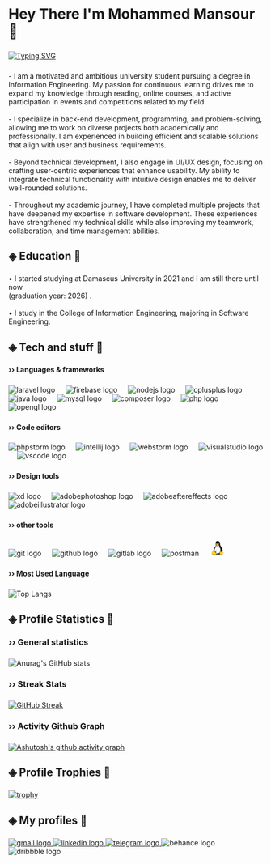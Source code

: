 <h1 align="left">Hey There I'm Mohammed Mansour👋</h1>

###

[![Typing SVG](https://readme-typing-svg.demolab.com?font=oleo+script&size=29&duration=4000&pause=1000&color=F74034&width=435&lines=Software+Engineer;UI%2FUX+designer;I+always+keep+learning+new+things)](https://git.io/typing-svg)

###

<p align="left">- I am a motivated and ambitious university student pursuing a degree in Information Engineering. My passion for continuous learning drives me to expand my knowledge through reading, online courses, and active participation in events and competitions related to my field.<br><br>- I specialize in back-end development, programming, and problem-solving, allowing me to work on diverse projects both academically and professionally. I am experienced in building efficient and scalable solutions that align with user and business requirements.<br><br>- Beyond technical development, I also engage in UI/UX design, focusing on crafting user-centric experiences that enhance usability. My ability to integrate technical functionality with intuitive design enables me to deliver well-rounded solutions.<br><br>- Throughout my academic journey, I have completed multiple projects that have deepened my expertise in software development. These experiences have strengthened my technical skills while also improving my teamwork, collaboration, and time management abilities.</p>

###

<h2 align="left">◈ Education 📕</h2>

###

<p align="left">• I started studying at Damascus University in 2021 and I am still there until now <br>(graduation year: 2026) .<br><br>• I study in the College of Information Engineering, majoring in Software Engineering.</p>

###

<h2 align="left">◈ Tech and stuff 🎉</h2>

###

<h4 align="left">›› Languages & frameworks</h4>

###

<div align="left">
  <img src="https://cdn.jsdelivr.net/gh/devicons/devicon/icons/laravel/laravel-original.svg" height="30" alt="laravel logo"  />
  <img width="13" />
  <img src="https://cdn.jsdelivr.net/gh/devicons/devicon/icons/firebase/firebase-plain.svg" height="30" alt="firebase logo"  />
  <img width="13" />
  <img src="https://cdn.jsdelivr.net/gh/devicons/devicon/icons/nodejs/nodejs-original.svg" height="30" alt="nodejs logo"  />
  <img width="13" />
  <img src="https://cdn.jsdelivr.net/gh/devicons/devicon/icons/cplusplus/cplusplus-plain.svg" height="30" alt="cplusplus logo"  />
  <img width="13" />
  <img src="https://cdn.jsdelivr.net/gh/devicons/devicon/icons/java/java-original.svg" height="30" alt="java logo"  />
  <img width="13" />
  <img src="https://cdn.jsdelivr.net/gh/devicons/devicon/icons/mysql/mysql-original.svg" height="30" alt="mysql logo"  />
  <img width="13" />
  <img src="https://cdn.jsdelivr.net/gh/devicons/devicon/icons/composer/composer-original.svg" height="30" alt="composer logo"  />
  <img width="13" />
  <img src="https://cdn.jsdelivr.net/gh/devicons/devicon/icons/php/php-original.svg" height="30" alt="php logo"  />
  <img width="13" />
  <img src="https://cdn.jsdelivr.net/gh/devicons/devicon/icons/opengl/opengl-plain.svg" height="30" alt="opengl logo"  />
</div>

###

<h4 align="left">›› Code editors</h4>

###

<div align="left">
  <img src="https://cdn.jsdelivr.net/gh/devicons/devicon/icons/phpstorm/phpstorm-original.svg" height="30" alt="phpstorm logo"  />
  <img width="13" />
  <img src="https://cdn.jsdelivr.net/gh/devicons/devicon/icons/intellij/intellij-original.svg" height="30" alt="intellij logo"  />
  <img width="13" />
  <img src="https://cdn.jsdelivr.net/gh/devicons/devicon/icons/webstorm/webstorm-original.svg" height="30" alt="webstorm logo"  />
  <img width="13" />
  <img src="https://cdn.jsdelivr.net/gh/devicons/devicon/icons/visualstudio/visualstudio-plain.svg" height="30" alt="visualstudio logo"  />
  <img width="13" />
  <img src="https://cdn.jsdelivr.net/gh/devicons/devicon/icons/vscode/vscode-original.svg" height="30" alt="vscode logo"  />
</div>

###

<h4 align="left">›› Design tools</h4>

###

<div align="left">
  <img src="https://skillicons.dev/icons?i=xd" height="30" alt="xd logo"  />
  <img width="13" />
  <img src="https://skillicons.dev/icons?i=ps" height="30" alt="adobephotoshop logo"  />
  <img width="13" />
  <img src="https://skillicons.dev/icons?i=ae" height="30" alt="adobeaftereffects logo"  />
  <img width="13" />
  <img src="https://skillicons.dev/icons?i=ai" height="30" alt="adobeillustrator logo"  />
</div>

###

<h4 align="left">›› other tools</h4>

###

<div align="left">
  <img src="https://skillicons.dev/icons?i=git" height="30" alt="git logo"  />
  <img width="13" />
  <img src="https://skillicons.dev/icons?i=github" height="30" alt="github logo"  />
  <img width="13" />
  <img src="https://skillicons.dev/icons?i=gitlab" height="30" alt="gitlab logo"  />
  <img width="13" />
  <img src="https://www.vectorlogo.zone/logos/getpostman/getpostman-icon.svg" alt="postman" width="30" height="30"/>
  <img width="13" />
  <img src="https://raw.githubusercontent.com/devicons/devicon/master/icons/linux/linux-original.svg" alt="linux" width="30" height="30"/>
</div>

###

<h4 align="left">›› Most Used Language</h4>

###

![Top Langs](https://github-readme-stats.vercel.app/api/top-langs/?username=mohamadmansour18&layout=compact)

###

<h2 align="left">◈ Profile Statistics 🎯</h2>

###

<h3 align="left">›› General statistics</h3>

###

![Anurag's GitHub stats](https://github-readme-stats.vercel.app/api?username=mohamadmansour18&show_icons=true&theme=dark)

###

<h3 align="left">›› Streak Stats</h3>

###

[![GitHub Streak](https://streak-stats.demolab.com?user=mohamadmansour18&theme=dark&border_radius=5)](https://git.io/streak-stats)

###

<h3 align="left">›› Activity Github Graph</h3>

###

[![Ashutosh's github activity graph](https://github-readme-activity-graph.vercel.app/graph?username=mohamadmansour18&theme=xcode)](https://github.com/ashutosh00710/github-readme-activity-graph)

###

<h2 align="left">◈ Profile Trophies 👑</h2>

###

[![trophy](https://github-profile-trophy.vercel.app/?username=mohamadmansour18&theme=oldie)](https://github.com/ryo-ma/github-profile-trophy)

###

<h2 align="left">◈ My profiles 📌</h2>

###


<div align="left">
  <a href="mailto:360mohamad360@gmail.com" target="_blank">
    <img src="https://img.shields.io/static/v1?message=Gmail&logo=gmail&label=&color=D14836&logoColor=white&labelColor=&style=for-the-badge" height="30" alt="gmail logo"  />
  </a>
  <a href="https://www.linkedin.com/in/eng-mohammed-mansour/" target="_blank">
    <img src="https://img.shields.io/static/v1?message=Mohammed%20mansour&logo=linkedin&label=&color=0077B5&logoColor=white&labelColor=&style=for-the-badge" height="30" alt="linkedin logo"  />
  </a>
  <a href="https://t.me/MOHAMAD_MANSOUR14" target="_blank">
    <img src="https://img.shields.io/static/v1?message=Telegram&logo=telegram&label=&color=2CA5E0&logoColor=white&labelColor=&style=for-the-badge" height="30" alt="telegram logo"  />
  </a>
  <img src="https://img.shields.io/static/v1?message=Behance&logo=behance&label=&color=1769ff&logoColor=white&labelColor=&style=for-the-badge" height="30" alt="behance logo"  />
  <img src="https://img.shields.io/static/v1?message=Dribbble&logo=dribbble&label=&color=EA4C89&logoColor=white&labelColor=&style=for-the-badge" height="30" alt="dribbble logo"  />
</div>

###

